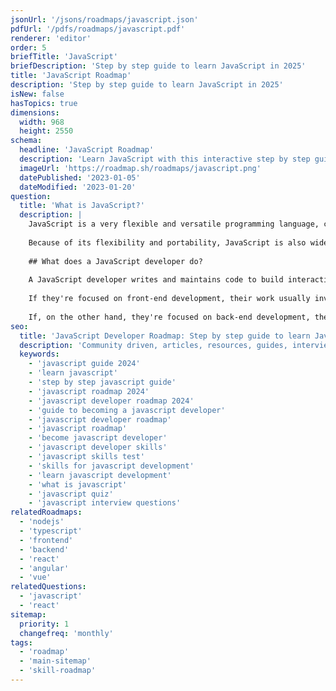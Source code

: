 ```yaml
---
jsonUrl: '/jsons/roadmaps/javascript.json'
pdfUrl: '/pdfs/roadmaps/javascript.pdf'
renderer: 'editor'
order: 5
briefTitle: 'JavaScript'
briefDescription: 'Step by step guide to learn JavaScript in 2025'
title: 'JavaScript Roadmap'
description: 'Step by step guide to learn JavaScript in 2025'
isNew: false
hasTopics: true
dimensions:
  width: 968
  height: 2550
schema:
  headline: 'JavaScript Roadmap'
  description: 'Learn JavaScript with this interactive step by step guide in 2025. We also have resources and short descriptions attached to the roadmap items so you can get everything you want to learn in one place.'
  imageUrl: 'https://roadmap.sh/roadmaps/javascript.png'
  datePublished: '2023-01-05'
  dateModified: '2023-01-20'
question:
  title: 'What is JavaScript?'
  description: |
    JavaScript is a very flexible and versatile programming language, considered as a core technology for web development. This is because it is the only language natively supported by all browsers, allowing developers to add dynamic behavior and create complex user experiences with this language. 
    
    Because of its flexibility and portability, JavaScript is also widely used for back-end development (thanks to runtimes such as Node.js, Bun, and Deno) and even server-side scripting (for automation and for creating developer tools).
    
    ## What does a JavaScript developer do?
    
    A JavaScript developer writes and maintains code to build interactive web applications, back-end logic (usually RESTful APIs), or some automation work. 
    
    If they're focused on front-end development, their work usually involves designing dynamic user interfaces and integrating them with REST APIs (usually) to connect with back-end systems.
    
    If, on the other hand, they're focused on back-end development, then most likely, they're spending most of their time developing APIs using a back-end framework like NextJS.
seo:
  title: 'JavaScript Developer Roadmap: Step by step guide to learn JavaScript'
  description: 'Community driven, articles, resources, guides, interview questions, quizzes for javascript development. Learn to become a modern JavaScript developer by following the steps, skills, resources and guides listed in this roadmap.'
  keywords:
    - 'javascript guide 2024'
    - 'learn javascript'
    - 'step by step javascript guide'
    - 'javascript roadmap 2024'
    - 'javascript developer roadmap 2024'
    - 'guide to becoming a javascript developer'
    - 'javascript developer roadmap'
    - 'javascript roadmap'
    - 'become javascript developer'
    - 'javascript developer skills'
    - 'javascript skills test'
    - 'skills for javascript development'
    - 'learn javascript development'
    - 'what is javascript'
    - 'javascript quiz'
    - 'javascript interview questions'
relatedRoadmaps:
  - 'nodejs'
  - 'typescript'
  - 'frontend'
  - 'backend'
  - 'react'
  - 'angular'
  - 'vue'
relatedQuestions:
  - 'javascript'
  - 'react'
sitemap:
  priority: 1
  changefreq: 'monthly'
tags:
  - 'roadmap'
  - 'main-sitemap'
  - 'skill-roadmap'
---
```

